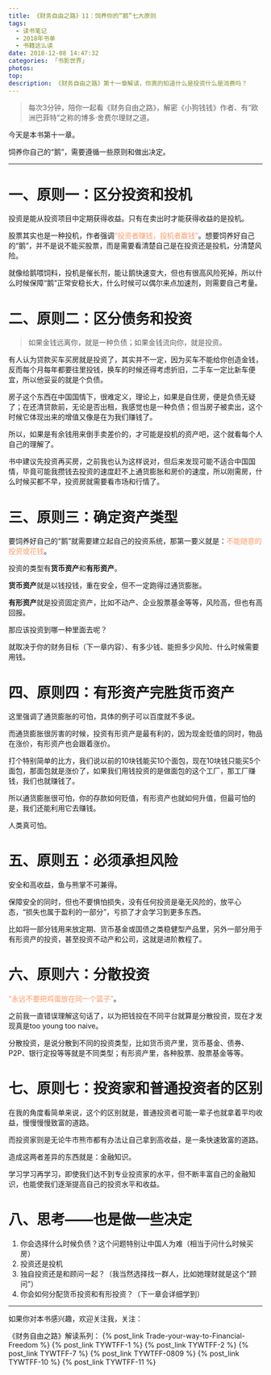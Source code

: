 ```yaml
---
title: 《财务自由之路》11：饲养你的“鹅”七大原则
tags:
  - 读书笔记
  - 2018年书单
  - 书籍这么读
date: 2018-12-08 14:47:32
categories: 「书影世界」
photos:
top:
description: 《财务自由之路》第十一章解读，你真的知道什么是投资什么是消费吗？
---
```

>每次3分钟，陪你一起看《财务自由之路》，解密《小狗钱钱》作者、有“欧洲巴菲特”之称的博多·舍费尔理财之道。

今天是本书第十一章。

饲养你自己的“鹅”，需要遵循一些原则和做出决定。

---

# 一、原则一：区分投资和投机

投资是能从投资项目中定期获得收益。只有在卖出时才能获得收益的是投机。

股票其实也是一种投机，作者强调<font color="#FF9966">“投资者赚钱，投机者赢钱”</font>。想要饲养好自己的“鹅”，并不是说不能买股票，而是需要看清楚自己是在投资还是投机，分清楚风险。

就像给鹅喂饲料，投机是催长剂，能让鹅快速变大，但也有很高风险死掉，所以什么时候保障“鹅”正常安稳长大，什么时候可以偶尔来点加速剂，则需要自己考量。

# 二、原则二：区分债务和投资

>如果金钱远离你，就是一种负债；如果金钱流向你，就是投资。

有人认为贷款买车买房就是投资了，其实并不一定，因为买车不能给你创造金钱，反而每个月每年都要往里投钱，换车的时候还得考虑折旧，二手车一定比新车便宜，所以他妥妥的就是个负债。

房子这个东西在中国国情下，很难定义，理论上，如果是自住房，便是负债无疑了；在还清贷款前，无论是否出租，我感觉也是一种负债；但当房子被卖出，这个时候它体现出来的增值又像是在为我们赚钱了。

所以，如果是有余钱用来倒手卖差价的，才可能是投机的资产吧，这个就看每个人自己的理解了。

书中建议先投资再买房，之前我也认为这样说对，但后来发现可能不适合中国国情，毕竟可能我攒钱去投资的速度赶不上通货膨胀和房价的速度，所以刚需房，什么时候买都不早，投资房就需要看市场和行情了。

# 三、原则三：确定资产类型

要饲养好自己的“鹅”就需要建立起自己的投资系统，那第一要义就是：<font color="#FF9966">不能随意的投资或花钱</font>。

投资的类型有**货币资产**和**有形资产**。

**货币资产**就是以钱投钱，重在安全，但不一定跑得过通货膨胀。

**有形资产**就是投资固定资产，比如不动产、企业股票基金等等，风险高，但也有高回报。

那应该投资到哪一种里面去呢？

就取决于你的财务目标（下一章内容）、有多少钱、能担多少风险、什么时候需要用钱。

# 四、原则四：有形资产完胜货币资产

这里强调了通货膨胀的可怕，具体的例子可以百度就不多说。

而通货膨胀很厉害的时候，投资有形资产是最有利的，因为现金贬值的同时，物品在涨价，有形资产也会跟着涨价。

打个特别简单的比方，我们说以前的10块钱能买10个面包，现在10块钱只能买5个面包，那面包就是涨价了，如果我们用钱投资的是做面包的这个工厂，那工厂赚钱，我们也就赚钱了。

所以通货膨胀很可怕，你的存款如何贬值，有形资产也就如何升值，但最可怕的是，我们还能利用它去赚钱。

人类真可怕。

# 五、原则五：必须承担风险

安全和高收益，鱼与熊掌不可兼得。

保障安全的同时，但也不要惧怕损失，没有任何投资是毫无风险的，放平心态，“损失也属于盈利的一部分”，亏损了才会学习到更多东西。

比如将一部分钱用来放定期、货币基金或国债之类稳健型产品里，另外一部分用于有形资产的投资，甚至投资不动产和公司，这就是进阶教程了。

# 六、原则六：分散投资

<font color="#FF9966">“永远不要把鸡蛋放在同一个篮子”</font>。

之前我一直错误理解这句话了，以为把钱投在不同平台就算是分散投资，现在才发现真是too young too naive。

分散投资，是说分散到不同的投资类型，比如货币资产里，货币基金、债券、P2P、银行定投等等就是不同类型；有形资产里，各种股票、股票基金等等。

# 七、原则七：投资家和普通投资者的区别

在我的角度看简单来说，这个的区别就是，普通投资者可能一辈子也就拿着平均收益，慢慢慢慢致富的道路。

而投资家则是无论牛市熊市都有办法让自己拿到高收益，是一条快速致富的道路。

造成这两者差异的东西就是：金融知识。

学习学习再学习，即使我们达不到专业投资家的水平，但不断丰富自己的金融知识，也能使我们逐渐提高自己的投资水平和收益。

# 八、思考——也是做一些决定

1. 你会选择什么时候负债？这个问题特别让中国人为难（相当于问什么时候买房）
2. 投资还是投机
3. 独自投资还是和顾问一起？（我当然选择找一群人，比如她理财就是这个“顾问”）
4. 你会如何分配货币投资和有形投资？（下一章会详细学到）

---
如果你对本书感兴趣，欢迎关注我，关注：

《财务自由之路》解读系列：
{% post_link Trade-your-way-to-Financial-Freedom %}
{% post_link TYWTFF-1 %}
{% post_link TYWTFF-2 %}
{% post_link TYWTFF-7 %}
{% post_link TYWTFF-0809 %}
{% post_link TYWTFF-10 %}
{% post_link TYWTFF-11 %}